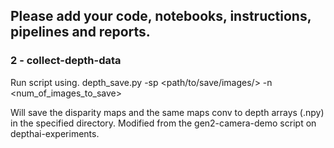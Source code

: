 ## Please add your code, notebooks, instructions, pipelines and reports.

### 2 - collect-depth-data

Run script using.
depth_save.py -sp <path/to/save/images/> -n <num_of_images_to_save>

Will save the disparity maps and the same maps conv to depth arrays (.npy) in the specified directory. Modified from the gen2-camera-demo script on depthai-experiments. 

